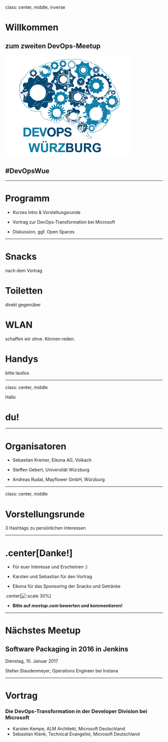 class: center, middle, inverse

# Willkommen

## zum zweiten DevOps-Meetup
![Default-aligned image](images/devops_s.png)

## #DevOpsWue

---

# Programm

- Kurzes Intro & Vorstellungsrunde

- Vortrag zur DevOps-Transformati­on bei Microsoft

- Diskussion, ggf. Open Spaces

---

# Snacks

nach dem Vortrag

# Toiletten

direkt gegenüber


# WLAN

schaffen wir ohne. Können reden.

# Handys

bitte lautlos

---
class: center, middle

Hallo

# du!

---
# Organisatoren

- Sebastian Kremer, Eikona AG, Volkach

- Steffen Gebert, Universität Würzburg

- Andreas Rudat, Mayflower GmbH, Würzburg

---
class: center, middle
# Vorstellungsrunde


3 Hashtags zu persönlichen Interessen


---
# .center[Danke!]

- Für euer Interesse und Erscheinen :)

- Karsten und Sebastian für den Vortrag

- Eikona für das Sponsoring der Snacks und Getränke

.center[![:scale 30%](http://www.eikona.de/portal/pics/eikona.de/eikona_logos/logo_eikona_group_black.png)]



- **Bitte auf _meetup.com_ bewerten und kommentieren!**

---
# Nächstes Meetup

## Software Packaging in 2016 in Jenkins

Dienstag, 10. Januar 2017

Stefan Staudenmeyer, Operations Engineer bei Instana

---
# Vortrag

### Die DevOps-Transformation in der Developer Division bei Microsoft

* Karsten Kempe, ALM Architekt, Microsoft Deutschland
* Sebastian Klenk, Technical Evangelist, Microsoft Deutschland

